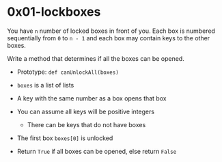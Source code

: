 # 0x01-lockboxes

You have `n` number of locked boxes in front of you.
Each box is numbered sequentially from `0` to `n - 1`
and each box may contain keys to the other boxes.

Write a method that determines if all the boxes can be opened.

- Prototype: `def canUnlockAll(boxes)`

- `boxes` is a list of lists

- A key with the same number as a box opens that box

- You can assume all keys will be positive integers

    - There can be keys that do not have boxes

- The first box `boxes[0]` is unlocked

- Return `True` if all boxes can be opened, else return `False`
